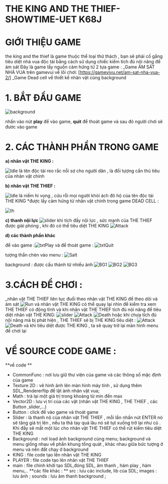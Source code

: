# **THE KING AND THE THIEF-SHOWTIME-UET K68J**



# GIỚI THIỆU GAME 

the king and the thief là game thuộc thể loại thử thách , bạn sẽ phải cố gắng tiêu diệt nhà vua độc tài bằng cách sử dụng chiếc kiếm tích đủ nội năng để ám sát
Đây là game lấy nguồn cảm hứng từ 2 tựa game :
_Game ÁM SÁT NHÀ VUA trên gamevui về lối chơi: [https://gamevivu.net/am-sat-nha-vua-2/]
_Game Dead cell về thiết kế nhân vật cùng background 



# 1. BẮT ĐẦU GAME 
![background](https://hackmd.io/_uploads/H1WkqCDWR.jpg)

nhấn vào nút **play** để vào game, **quit** để thoát game 
và sau đó người chơi sẽ đươc vào game 

# 2. CÁC THÀNH PHẦN TRONG GAME

**a) nhân vật **THE KING** :**
 
![Idle](https://hackmd.io/_uploads/By9q6CDWA.png)
là tên độc tài reo rắc nỗi sợ cho người dân , là đối tựợng cần thủ tiêu của nhân vật chính 

**b) nhân vật THE THIEF :**

![Idle](https://hackmd.io/_uploads/Sk6SA0DbA.png)
là niềm hi vọng , cứu rỗi mọi người khỏi ách đô hộ của tên độc tài THE KING 
*được lấy cảm hứng từ nhân vật chính trong game DEAD CELL :

![th](https://hackmd.io/_uploads/H1kiU1ObR.jpg)


**c) thanh nội lực**
![slider](https://hackmd.io/_uploads/HJ4vyJdbC.png)
khi tích đầy nội lực , sức mạnh của THE THIEF được giải phóng , khi đó có thể tiêu diệt THE KING 
![Attack](https://hackmd.io/_uploads/B1ywxJ_-C.png)

**d) các thành phần khác**

để vào game :![txtPlay](https://hackmd.io/_uploads/S1EhxJ_W0.png)
và để thoát game : ![txtQuit](https://hackmd.io/_uploads/SJI6xyd-C.png)

tượng thần chèn vào menu : ![Salt](https://hackmd.io/_uploads/B1DuZyub0.png)


background : được cấu thành từ nhiều ảnh 
![BG1](https://hackmd.io/_uploads/HkpcbyuWR.png)
![BG2](https://hackmd.io/_uploads/ByJUMk_WC.png)
![BG3](https://hackmd.io/_uploads/r1lDM1OZR.png)

# 3.CÁCH ĐỂ CHƠI :

_nhân vật THE THIEF liên tục đuổi  theo nhân vật THE KING để theo dõi và ám sát 
![Run](https://hackmd.io/_uploads/BJ8eEJO-C.png)
và nhân vật THE KING có thể quay lại nhìn để kiểm tra xem THE THIEF có động tĩnh 
và khi nhân vật THE THIEF tích đủ nội năng để tiêu diệt nhân vật THE KING:
![slider](https://hackmd.io/_uploads/SyJSHk_Z0.png) ![Attack](https://hackmd.io/_uploads/SJWDSyOZC.png)
![Death](https://hackmd.io/_uploads/rJKtByOb0.png)
hoặc khi chưa tích đủ nội năng mà bị phát hiện , THE THIEF sẽ bị THE KING tiêu diệt : 
![Attack](https://hackmd.io/_uploads/H1_xU1uZR.png)
![Death](https://hackmd.io/_uploads/rysbL1O-0.png)
và khi tiêu diệt được THE KING , ta sẽ quay trở lại màn hình menu để chơi lại 

# 
# VỀ SOURCE CODE GAME :
**về code **
* CommonFunc : nơi lưu giữ thư viện của game và các thông số mặc định của game 
* Texture 2D : vẽ hình ảnh lên màn hình máy tính , sử dụng thêm SDL_Rendererflip để lật ảnh nhân vật vua;
* Math : trả lại một giá trị trong khoảng từ min đến max 
* Vector2D : lưu vị trí của các vật (nhân vật THE KING , THE THIEF , các Button ,slider,...) 
* Button : click để vào game và thoát game
* Slider : là thanh nộ của nhân vật THE THIEF , mỗi lần nhấn nút ENTER nó sẽ tăng giá trị lên , nếu ta thả tay quá lâu nó sẽ tụt xuống trở lại như cũ . Khi đầy sẽ mất một lúc cho nhân vật THE THIEF có thể rút kiếm tiêu diệt THE KING 
* Background : nơi load ảnh background cùng menu; background và menu giống nhau về phần khung tổng quát , khác nhau giữa bức tượng ở menu và nền đất chạy ở background 
* KING : file code tạo lên nhân vật THE KING 
* PLAYER : file code tạo lên nhân vật THE THIEF
* main : file chính khởi tạo SDL,đóng SDL, âm thanh , hàm play , hàm menu,..
**các file khác : ** 
src : lưu các include, lib của SDL;
images : lưu ảnh ;
sounds : lưu âm thanh background ;


 
